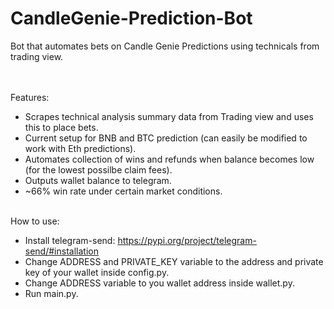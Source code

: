 # CandleGenie-Prediction-Bot
Bot that automates bets on Candle Genie Predictions using technicals from trading view.

<br /><br />
Features:
- Scrapes technical analysis summary data from Trading view and uses this to place bets.
- Current setup for BNB and BTC prediction (can easily be modified to work with Eth predictions).
- Automates collection of wins and refunds when balance becomes low (for the lowest possilbe claim fees).
- Outputs wallet balance to telegram.
- ~66% win rate under certain market conditions.
<br /><br />


How to use:
- Install telegram-send: https://pypi.org/project/telegram-send/#installation
- Change ADDRESS and PRIVATE_KEY variable to the address and private key of your wallet inside config.py.
- Change ADDRESS variable to you wallet address inside wallet.py.
- Run main.py. 
